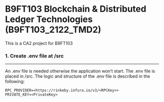 B9FT103 Blockchain & Distributed Ledger Technologies (B9FT103_2122_TMD2)
===========================================

This is a CA2 project for B9FT103

### 1. Create .env file at /src
---------------------------
An .env file is needed otherwise the application won’t start. 
The .env file is placed in /src. 
The logic and structure of the .env file is described in the following:

```
RPC_PROVIDER=<https://rinkeby.infura.io/v3/<RPCKey>>
PRIVATE_KEY=<PrivateKey>
```